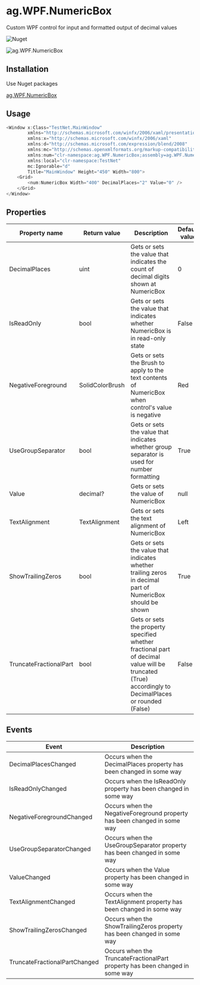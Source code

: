 # ag.WPF.NumericBox

Custom WPF control for input and formatted output of decimal values

![Nuget](https://img.shields.io/nuget/v/ag.WPF.NumericBox)

![ag.WPF.NumericBox](https://am3pap005files.storage.live.com/y4mhS74mqoGJrNoAnjaOXlLKejHz1kagtJDHhYQIVP8Yfq2X-TqbYdnvRdcoD0womRo4hLLc3uoFxFIPYm7G09GS4V4QkYK73V0UMg9PbHeioll1SmKOf-178UOx7q1QxvsxrHeyuvnE7E45UKgE3QCEq65IIJt5wBJM_6g-MTT7KcidkzfL4vEzkBARYwEfIVX?width=274&height=83&cropmode=none "ag.WPF.NumericBox")

## Installation

Use Nuget packages

[ag.WPF.NumericBox](https://www.nuget.org/packages/ag.WPF.NumericBox/)

## Usage

```csharp
<Window x:Class="TestNet.MainWindow"
        xmlns="http://schemas.microsoft.com/winfx/2006/xaml/presentation"
        xmlns:x="http://schemas.microsoft.com/winfx/2006/xaml"
        xmlns:d="http://schemas.microsoft.com/expression/blend/2008"
        xmlns:mc="http://schemas.openxmlformats.org/markup-compatibility/2006"
        xmlns:num="clr-namespace:ag.WPF.NumericBox;assembly=ag.WPF.NumericBox"
        xmlns:local="clr-namespace:TestNet"
        mc:Ignorable="d"
        Title="MainWindow" Height="450" Width="800">
    <Grid>
        <num:NumericBox Width="400" DecimalPlaces="2" Value="0" />
    </Grid>
</Window>
```

## Properties

Property name | Return value | Description | Default value
--- | --- | --- | ---
DecimalPlaces | uint | Gets or sets the value that indicates the count of decimal digits shown at NumericBox | 0
IsReadOnly | bool | Gets or sets the value that indicates whether NumericBox is in read-only state | False
NegativeForeground | SolidColorBrush | Gets or sets the Brush to apply to the text contents of NumericBox when control's value is negative | Red
UseGroupSeparator | bool | Gets or sets the value that indicates whether group separator is used for number formatting | True
Value | decimal? | Gets or sets the value of NumericBox | null
TextAlignment | TextAlignment | Gets or sets the text alignment of NumericBox | Left
ShowTrailingZeros | bool | Gets or sets the value that indicates whether trailing zeros in decimal part of NumericBox should be shown | True
TruncateFractionalPart | bool | Gets or sets the property specified whether fractional part of decimal value will be truncated (True) accordingly to DecimalPlaces or rounded (False) | False

## Events

Event | Description
--- | ---
DecimalPlacesChanged |  Occurs when the DecimalPlaces property has been changed in some way
IsReadOnlyChanged | Occurs when the IsReadOnly property has been changed in some way
NegativeForegroundChanged | Occurs when the NegativeForeground property has been changed in some way
UseGroupSeparatorChanged | Occurs when the UseGroupSeparator property has been changed in some way
ValueChanged | Occurs when the Value property has been changed in some way
TextAlignmentChanged | Occurs when the TextAlignment property has been changed in some way
ShowTrailingZerosChanged | Occurs when the ShowTrailingZeros property has been changed in some way
TruncateFractionalPartChanged | Occurs when the TruncateFractionalPart property has been changed in some way
